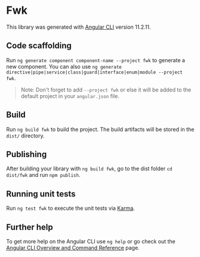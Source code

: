 # Fwk

This library was generated with [Angular CLI](https://github.com/angular/angular-cli) version 11.2.11.

## Code scaffolding

Run `ng generate component component-name --project fwk` to generate a new component. You can also use `ng generate directive|pipe|service|class|guard|interface|enum|module --project fwk`.
> Note: Don't forget to add `--project fwk` or else it will be added to the default project in your `angular.json` file. 

## Build

Run `ng build fwk` to build the project. The build artifacts will be stored in the `dist/` directory.

## Publishing

After building your library with `ng build fwk`, go to the dist folder `cd dist/fwk` and run `npm publish`.

## Running unit tests

Run `ng test fwk` to execute the unit tests via [Karma](https://karma-runner.github.io).

## Further help

To get more help on the Angular CLI use `ng help` or go check out the [Angular CLI Overview and Command Reference](https://angular.io/cli) page.
